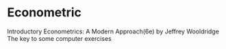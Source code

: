 # Econometric
Introductory Econometrics: A Modern Approach(6e) by Jeffrey Wooldridge
The key to some computer exercises 
